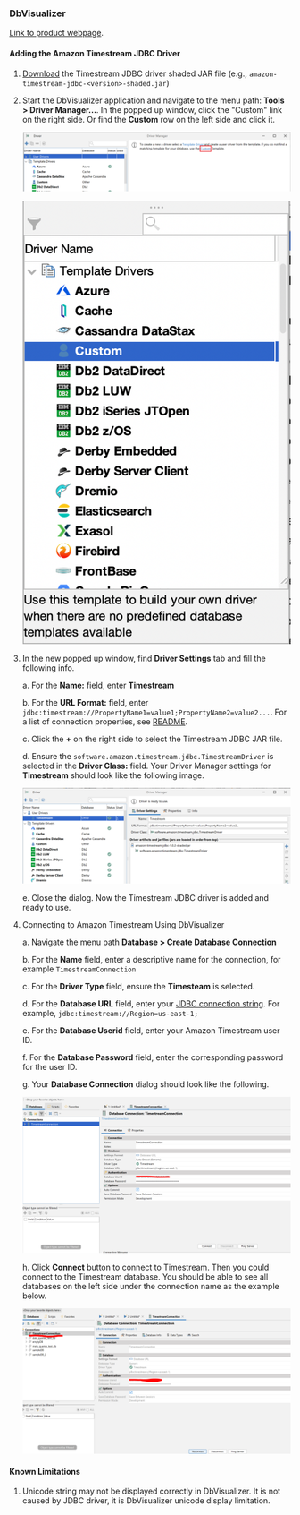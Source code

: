 ### DbVisualizer 
[Link to product webpage](https://www.dbvis.com/download/).

#### Adding the Amazon Timestream JDBC Driver
1. [Download](https://github.com/awslabs/amazon-timestream-driver-jdbc/releases/latest) the Timestream JDBC driver shaded JAR file (e.g., `amazon-timestream-jdbc-<version>-shaded.jar`)
2. Start the DbVisualizer application and navigate to the menu path: **Tools > Driver Manager...**. In the popped up window, click the "Custom" link on the right side. Or find the **Custom** row on the left side and click it.

    ![Example](../images/dbvisualizer/DbVisualizer1.png)

    ![Example](../images/dbvisualizer/DbVisualizer4.png)

3. In the new popped up window, find **Driver Settings** tab and fill the following info.

    a. For the **Name:** field, enter **Timestream**

    b. For the **URL Format:** field, enter ```jdbc:timestream://PropertyName1=value1;PropertyName2=value2...```. For a list of connection properties, see [README](../../README.md#optional-connection-properties).

    c. Click the **+** on the right side to select the Timestream JDBC JAR file.

    d. Ensure the ```software.amazon.timestream.jdbc.TimestreamDriver``` is selected in the **Driver Class:** field. Your Driver Manager settings for **Timestream** should look like the following image.

    ![Example](../images/dbvisualizer/DbVisualizer2.png)

    e. Close the dialog. Now the Timestream JDBC driver is added and ready to use.

4. Connecting to Amazon Timestream Using DbVisualizer

    a. Navigate the menu path **Database > Create Database Connection**

    b. For the **Name** field, enter a descriptive name for the connection, for example ```TimestreamConnection```

    c. For the **Driver Type** field, ensure the **Timesteam** is selected.

    d. For the **Database URL** field, enter your [JDBC connection string](../../README.md#optional-connection-properties). For example, ```jdbc:timestream://Region=us-east-1;```

    e. For the **Database Userid** field, enter your Amazon Timestream user ID.

    f. For the **Database Password** field, enter the corresponding password for the user ID.

    g. Your **Database Connection** dialog should look like the following.

    ![Example](../images/dbvisualizer/DbVisualizer3.png)

    h. Click **Connect** button to connect to Timestream. Then you could connect to the Timestream database. You should be able to see all databases on the left side under the connection name as the example below.

     ![Example](../images/dbvisualizer/DbVisualizer5.png)

#### Known Limitations
1. Unicode string may not be displayed correctly in DbVisualizer. It is not caused by JDBC driver, it is DbVisualizer unicode display limitation.